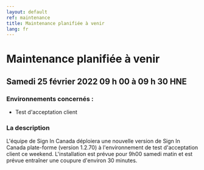 ```yaml
---
layout: default
ref: maintenance
title: Maintenance planifiée à venir
lang: fr
---
```

# Maintenance planifiée à venir

## Samedi 25 février 2022 09 h 00 à 09 h 30 HNE

### Environnements concernés :

* Test d'acceptation client

### La description

L'équipe de Sign In Canada déploiera une nouvelle version de Sign In Canada
plate-forme (version 1.2.70) à l'environnement de test d'acceptation client ce
weekend. L'installation est prévue pour 9h00 samedi matin et est prévue
entraîner une coupure d'environ 30 minutes.
